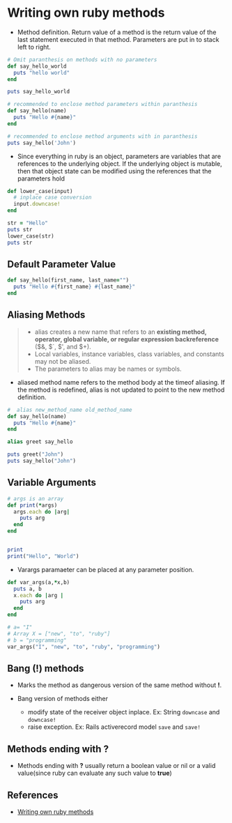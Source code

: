 # Writing own ruby methods

* Method definition. Return value of a method is the return value of the last statement executed in that method. Parameters are put in to stack left to right.

~~~ruby
# Omit paranthesis on methods with no parameters
def say_hello_world
  puts "hello world"
end

puts say_hello_world

# recommended to enclose method parameters within paranthesis
def say_hello(name)
  puts "Hello #{name}"
end

# recommended to enclose method arguments with in paranthesis
puts say_hello('John')

~~~

* Since everything in ruby is an object, parameters are variables that are references to the underlying object. If the underlying object is mutable, then that object state can be modified using the references that the parameters hold

~~~ruby
def lower_case(input)
  # inplace case conversion
  input.downcase!
end

str = "Hello"
puts str
lower_case(str)
puts str
~~~


## Default Parameter Value

~~~ruby
def say_hello(first_name, last_name="")
  puts "Hello #{first_name} #{last_name}"
end
~~~

## Aliasing Methods

> * alias creates a new name that refers to an **existing method, operator, global variable, or regular expression backreference** ($&, $`, $', and $+).
> * Local variables, instance variables, class variables, and constants may not be aliased.
> * The parameters to alias may be names or symbols.

* aliased method name refers to the method body at the timeof aliasing. If the method is redefined, alias is not updated to point to the new method definition.

~~~ruby
#  alias new_method_name old_method_name
def say_hello(name)
  puts "Hello #{name}"
end

alias greet say_hello

puts greet("John")
puts say_hello("John")
~~~

## Variable Arguments

~~~ruby
# args is an array
def print(*args)
  args.each do |arg|
    puts arg
  end
end


print
print("Hello", "World")
~~~

* Varargs paramaeter can be placed at any parameter position.

~~~ruby
def var_args(a,*x,b)
  puts a, b
  x.each do |arg |
    puts arg
  end
end

# a= "I"
# Array X = ["new", "to", "ruby"]
# b = "programming"
var_args("I", "new", "to", "ruby", "programming")
~~~

## Bang (!) methods

* Marks the method as dangerous version of the same method without **!**.

* Bang version of methods either

  * modify state of the receiver object inplace. Ex: String `downcase` and `downcase!`
  * raise exception. Ex: Rails activerecord model `save` and `save!`

## Methods ending with **?**

* Methods ending with **?** usually return a boolean value or nil or a valid value(since ruby can evaluate any such value to **true**)

## References

* [Writing own ruby methods](http://rubylearning.com/satishtalim/writing_own_ruby_methods.html)
